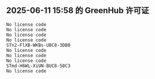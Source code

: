 ## 2025-06-11 15:58 的 GreenHub 许可证
```
No license code
No license code
No license code
No license code
STn2-FlXB-WKBs-UBC8-3DB0
No license code
No license code
No license code
STmd-H6WL-XiUN-BUC8-50C3
No license code
```
